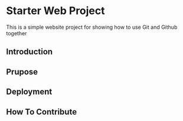 # Starter Web Project

This is a simple website project for showing how to use Git and Github together
## Introduction

## Prupose

## Deployment

## How To Contribute